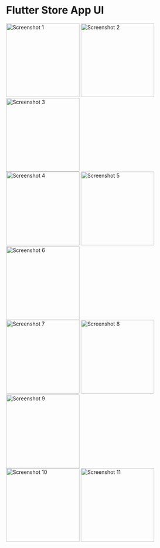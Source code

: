 # Flutter Store App UI

<div style="display: flex; flex-wrap: wrap; justify-content: space-between;">

  <!-- First set of three images -->
  <div>
    <img src="https://github.com/mostafamahmoud145/Flutter_Store_UI_/assets/77023213/e6bb1c38-db1d-444e-9cc4-91cbfd5d6632" alt="Screenshot 1" width="200" />
    <img src="https://github.com/mostafamahmoud145/Flutter_Store_UI_/assets/77023213/dcfe009f-1159-45db-8b64-73304f55d608" alt="Screenshot 2" width="200" />
    <img src="https://github.com/mostafamahmoud145/Flutter_Store_UI_/assets/77023213/e57a2c42-b1f2-449e-908a-06ec2d02422d" alt="Screenshot 3" width="200" />
  </div>

  <!-- Second set of three images -->
  <div>
    <img src="https://github.com/mostafamahmoud145/Flutter_Store_UI_/assets/77023213/5b59feab-75a8-413f-bfc6-e665f5522019" alt="Screenshot 4" width="200" />
    <img src="https://github.com/mostafamahmoud145/Flutter_Store_UI_/assets/77023213/973c64a2-de04-4c10-b551-05aebba8702f" alt="Screenshot 5" width="200" />
    <img src="https://github.com/mostafamahmoud145/Flutter_Store_UI_/assets/77023213/3cde3b61-75f5-4673-bc88-521c17d34a16" alt="Screenshot 6" width="200" />
  </div>

  <!-- Third set of three images -->
  <div>
    <img src="https://github.com/mostafamahmoud145/Flutter_Store_UI_/assets/77023213/0246fe84-d8de-40ac-8e5b-f24175c5fdba" alt="Screenshot 7" width="200" />
    <img src="https://github.com/mostafamahmoud145/Flutter_Store_UI_/assets/77023213/1f61c46a-3909-4e1a-9150-d529ea53c5a2" alt="Screenshot 8" width="200" />
    <img src="https://github.com/mostafamahmoud145/Flutter_Store_UI_/assets/77023213/3a07ee04-09ff-47c4-ab0b-235c0e378d6f" alt="Screenshot 9" width="200" />
  </div>

  <!-- Fourth set of three images -->
  <div>
    <img src="https://github.com/mostafamahmoud145/Flutter_Store_UI_/assets/77023213/a2d02c96-e65e-49f6-acc6-e684896d672a" alt="Screenshot 10" width="200" />
    <img src="https://github.com/mostafamahmoud145/Flutter_Store_UI_/assets/77023213/4d7ab091-5162-40b3-86cb-65dbc0a71cbc" alt="Screenshot 11" width="200" />
  </div>
</div>
